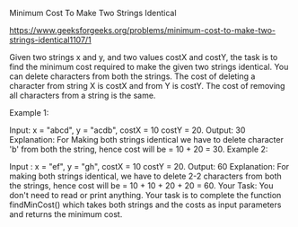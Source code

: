 Minimum Cost To Make Two Strings Identical


https://www.geeksforgeeks.org/problems/minimum-cost-to-make-two-strings-identical1107/1


Given two strings x and y, and two values costX and costY, the task is to find the minimum cost required to make the given two strings identical. You can delete characters from both the strings. The cost of deleting a character from string X is costX and from Y is costY. The cost of removing all characters from a string is the same.

Example 1:

Input: x = "abcd", y = "acdb", costX = 10 
       costY = 20.
Output: 30
Explanation: For Making both strings 
identical we have to delete character 
'b' from both the string, hence cost 
will be = 10 + 20 = 30.
Example 2:

Input : x = "ef", y = "gh", costX = 10
        costY = 20.
Output: 60
Explanation: For making both strings 
identical, we have to delete 2-2 
characters from both the strings, hence 
cost will be = 10 + 10 + 20 + 20 = 60.
Your Task:
You don't need to read or print anything. Your task is to complete the function findMinCost() which takes both strings and the costs as input parameters and returns the minimum cost.
